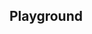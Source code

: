 <script setup>
import SwaggerUI from "@/swagger/view/SwaggerUI.vue";

import baseAllAbsWithQueryJson from "@/swagger/json/records/solr/all-record-permit-with-query.json";
import msrAllAbsWithQueryJson from "@/swagger/json/msr/solr/all-record-permit-with-query.json";

import baseAllAbsPermitJson from "@/swagger/json/records/solr/all-record-permit.json";
import msrAllAbsPermitJson from "@/swagger/json/msr/solr/all-record-permit.json";

import baseAllAbsPermitWithCountryJson from "@/swagger/json/records/solr/all-record-with-country.json";
import msrAllAbsPermitWithCountryJson from "@/swagger/json/msr/solr/all-record-with-country.json";

import baseAllAbsPermitWithRegionJson from "@/swagger/json/records/solr/all-record-with-region.json";
import msrAllAbsPermitWithRegionJson from "@/swagger/json/msr/solr/all-record-with-region.json";

import baseAllAbsPermitWithSubFiltersJson from "@/swagger/json/records/solr/all-record-with-subfilters.json";
import msrAllAbsPermitWithSubFiltersJson from "@/swagger/json/msr/solr/all-record-with-subfilters.json";

function mergeJson(base, specific) {
  const merged = JSON.parse(JSON.stringify(base));
  merged.paths["/index"].get.parameters[0].schema.example = specific.example;
  return merged;
}

import { mergeSwaggerWithBase, deepClone } from "@/utils"

const swaggerSpecs = [
  { json: mergeSwaggerWithBase(deepClone(baseJson), msrAllRecordsJson, ['paths']) ,protected: false },
  { json: mergeSwaggerWithBase(deepClone(baseJson), msrAllRecordsWithCountryJson, ['paths']) ,protected: false },
  { json: mergeSwaggerWithBase(deepClone(baseJson), msrAllRecordsWithQueryJson, ['paths']) ,protected: false },
  { json: mergeSwaggerWithBase(deepClone(baseJson), msrAllRecordsWithRegionJson, ['paths']), protected: false },
  { json: mergeSwaggerWithBase(deepClone(baseJson), msrAllRecordsWithSubFiltersJson, ["paths"]), protected: false },
];

</script>

<!--@include: @/../components/records/solr.md-->

## Playground

<SwaggerUI :swaggerSpecs="swaggerSpecs"/>
